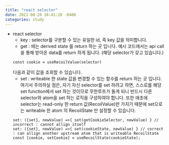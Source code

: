 ```yaml
---
title: "react selector"
date: 2021-08-26 16:41:28 -0400
categories: study
---
```

- react selector
    - key : selector를 구분할 수 있는 유일한 id, 즉 key 값을 의미합니다.
    - get : 에는 derived state 를 return 하는 곳 입니다. 예시 코드에서는 api call을 통해 받아온 data를 return 하게 됩니다. (해당 selector가 갖고 있습니다.)
    ```
    const cookie = useRecoilValue(selector)
    ```                                
    다음과 같이 값을 조회할 수 있습니다.
    - set : writeable 한 state 값을 변경할 수 있는 함수를 return 하는 곳 입니다. 여기서 주의하실 점은, 자기 자신 selector를 set 하려고 하면, 스스로를 해당 set function에서 set 하는 것이므로 무한루프가 돌게 되니 반드시 다른 selector와 atom을 set 하는 로직을 구성하여야 합니다. 또한 애초에 selector는 read-only 한 return 값(RecoilValue)만 가지기 때문에 set으로는 writeable 한 atom 의 RecoilState 만 설정할 수 있습니다.
    ```
    set: ({set}, newValue) =>{ set(getCookieSelector, newValue) } // incorrect : cannot allign itself
    set: ({set}, newValue) =>{ set(cookieState, newValue) } // correct : can allign another upstream atom that is writeable RecoilState
    const [cookie, setCookie] = useRecoilState(cookieState);
    ```
